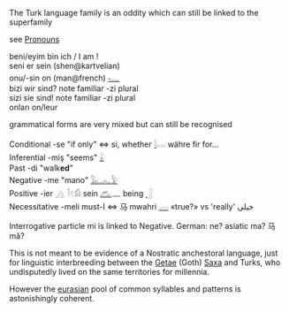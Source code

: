 The Turk language family is an oddity which can still be linked to the superfamily  

 see [Pronouns](Pronouns)  

beni/eyim 	bin ich / I am !  
seni 	er sein (shen@kartvelian)  
onu/-sin 	on (man@french)  [𓆑](𓆑)  
bizi 	wir sind? note familiar -zi plural  
sizi 	sie sind! note familiar -zi plural  
onları  on/leur  

grammatical forms are very mixed but can still be recognised  

Conditional  -se 	"if only" ⇔ si, whether [𓇋](𓇋)𓂋 währe fir for…  
Inferential  -miş "seems" [𓏇](𓏇)  
Past 	-di "walk**ed**"  
Negative 	-me "mano" [𓅓](𓅓)[𓂜](𓂜)[𓅱](𓅱)  
Positive 	-ier 𓂻  𓍘𓏲𓀁 sein [𓃹](𓃹)𓈖 being [𓃀](𓃀)  
Necessitative 	-meli  must-I ⇔ 马 mwahri [𓐙](𓐙) «true?» vs 'really' خیلی  

Interrogative particle mi is linked to Negative. German: ne? asiatic ma? 马mǎ?  

This is not meant to be evidence of a Nostratic anchestoral language, just for linguistic interbreeding between the [Getae](Getae) (Goth) [Saxa](Saxa) and Turks, who undisputedly lived on the same territories for millennia.  

However the [eurasian](Eurasian) pool of common syllables and patterns is astonishingly coherent.  